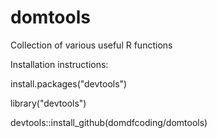 # domtools
Collection of various useful R functions

Installation instructions:

  install.packages("devtools")
  
  library("devtools")
  
  devtools::install_github(domdfcoding/domtools)
